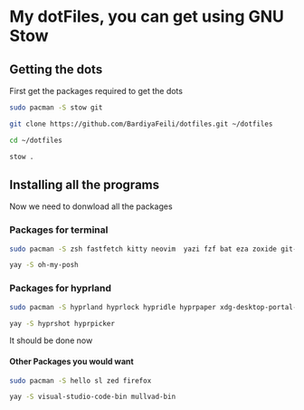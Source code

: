 # My dotFiles, you can get using GNU Stow

## Getting the dots

First get the packages required to get the dots

```bash
sudo pacman -S stow git

git clone https://github.com/BardiyaFeili/dotfiles.git ~/dotfiles

cd ~/dotfiles

stow .
```

## Installing all the programs

Now we need to donwload all the packages

### Packages for terminal

```bash
sudo pacman -S zsh fastfetch kitty neovim  yazi fzf bat eza zoxide git-delta thefuck btop ttf-jetbrains-mono-nerd 
```

```bash
yay -S oh-my-posh
```

### Packages for hyprland

```bash
sudo pacman -S hyprland hyprlock hypridle hyprpaper xdg-desktop-portal-hyprland rofi-wayland dunst waybar copyq polkit-gnome
```

```bash
yay -S hyprshot hyprpicker
```

It should be done now

#### Other Packages you would want

```bash
sudo pacman -S hello sl zed firefox
```

```bash
yay -S visual-studio-code-bin mullvad-bin
```
